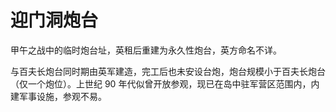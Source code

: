 # 迎门洞炮台

甲午之战中的临时炮台址，英租后重建为永久性炮台，英方命名不详。

与百夫长炮台同时期由英军建造，完工后也未安设台炮，炮台规模小于百夫长炮台（仅一个炮位）。上世纪 90 年代似曾开放参观，现已在岛中驻军营区范围内，内建军事设施，参观不易。